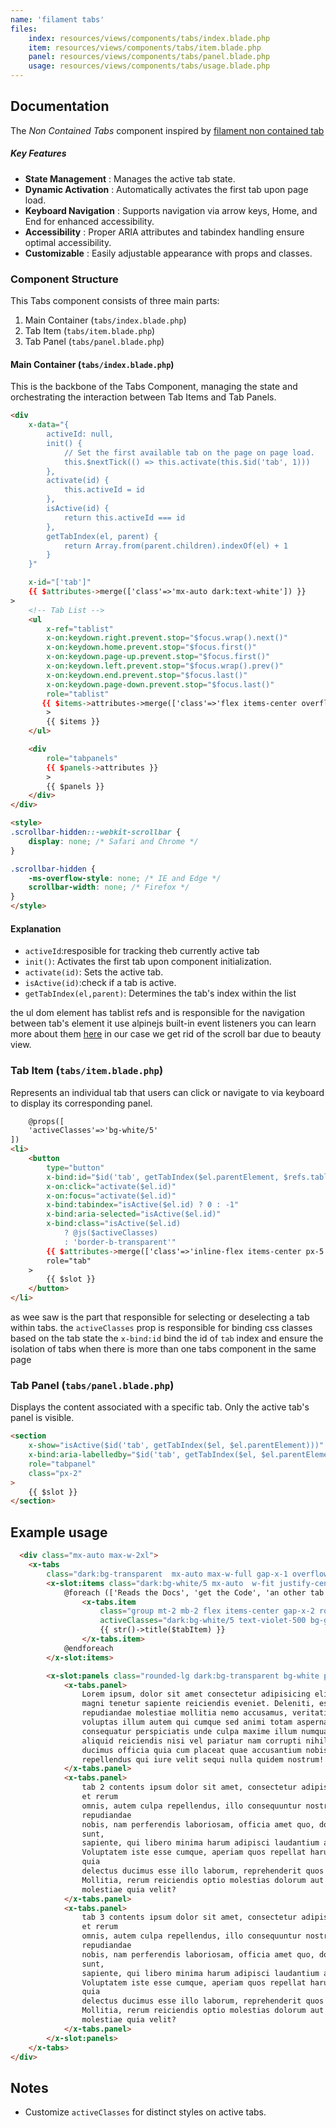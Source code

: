 ```yaml
---
name: 'filament tabs'
files:
    index: resources/views/components/tabs/index.blade.php
    item: resources/views/components/tabs/item.blade.php
    panel: resources/views/components/tabs/panel.blade.php
    usage: resources/views/components/tabs/usage.blade.php
---
```


## Documentation 

The *Non Contained Tabs* component inspired by [filament non contained tab](https://filamentphp.com/docs/3.x/infolists/layout/tabs#removing-the-styled-container)

##### Key Features

- **State Management** : Manages the active tab state.
- **Dynamic Activation** : Automatically activates the first tab upon page load.
- **Keyboard Navigation** : Supports navigation via arrow keys, Home, and End for enhanced accessibility.
- **Accessibility** : Proper ARIA attributes and tabindex handling ensure optimal accessibility.
- **Customizable** : Easily adjustable appearance with props and classes.

### Component Structure
This Tabs component consists of three main parts:
1. Main Container (``tabs/index.blade.php``) 
2. Tab Item (``tabs/item.blade.php``) 
3. Tab Panel (``tabs/panel.blade.php``) 

#### Main Container (``tabs/index.blade.php``)

This is the backbone of the Tabs Component, managing the state and orchestrating the interaction between Tab Items and Tab Panels.

```html
<div
    x-data="{
        activeId: null,
        init() {
            // Set the first available tab on the page on page load.
            this.$nextTick(() => this.activate(this.$id('tab', 1)))
        },  
        activate(id) {
            this.activeId = id
        },
        isActive(id) {
            return this.activeId === id
        },
        getTabIndex(el, parent) {
            return Array.from(parent.children).indexOf(el) + 1
        }
    }"

    x-id="['tab']"
    {{ $attributes->merge(['class'=>'mx-auto dark:text-white']) }}
>
    <!-- Tab List -->
    <ul
        x-ref="tablist"
        x-on:keydown.right.prevent.stop="$focus.wrap().next()"
        x-on:keydown.home.prevent.stop="$focus.first()"
        x-on:keydown.page-up.prevent.stop="$focus.first()"
        x-on:keydown.left.prevent.stop="$focus.wrap().prev()"
        x-on:keydown.end.prevent.stop="$focus.last()"
        x-on:keydown.page-down.prevent.stop="$focus.last()"
        role="tablist"
       {{ $items->attributes->merge(['class'=>'flex items-center overflow-x-auto scroll-smooth scrollbar-hidden'])}}
        >
        {{ $items }}
    </ul>

    <div 
        role="tabpanels"
        {{ $panels->attributes }}
        >
        {{ $panels }}
    </div>
</div>

<style>
.scrollbar-hidden::-webkit-scrollbar {
    display: none; /* Safari and Chrome */
}

.scrollbar-hidden {
    -ms-overflow-style: none; /* IE and Edge */
    scrollbar-width: none; /* Firefox */
}
</style>
```

#### Explanation
- ``activeId``:resposible for tracking theb currently active tab 
- ``init()``: Activates the first tab upon component initialization. 
- ``activate(id)``: Sets the active tab.
- ``isActive(id)``:check if a tab is active.
- ``getTabIndex(el,parent)``: Determines the tab's index within the list  

the ul dom element has tablist refs and is responsible for the navigation between tab's element it use alpinejs built-in event listeners you can learn more about them [here](https://alpinejs.dev/essentials/events) in our case we get rid of the scroll bar due to beauty view.

### Tab Item (``tabs/item.blade.php``) 

Represents an individual tab that users can click or navigate to via keyboard to display its corresponding panel. 

```html
    @props([
    'activeClasses'=>'bg-white/5'
])
<li>
    <button
        type="button"
        x-bind:id="$id('tab', getTabIndex($el.parentElement, $refs.tablist))"
        x-on:click="activate($el.id)"
        x-on:focus="activate($el.id)"
        x-bind:tabindex="isActive($el.id) ? 0 : -1"
        x-bind:aria-selected="isActive($el.id)"
        x-bind:class="isActive($el.id) 
            ? @js($activeClasses) 
            : 'border-b-transparent'"
        {{ $attributes->merge(['class'=>'inline-flex items-center px-5 rounded-t-md ']) }}
        role="tab"
    >
        {{ $slot }}
    </button>
</li>
```
as wee saw is the part that responsible for selecting or deselecting a tab within tabs.
the ``activeClasses`` prop is responsible for binding css classes based on the tab state 
the ``x-bind:id`` bind the id of `tab` index and ensure the isolation of tabs when there is more than one tabs component in the same page    

### Tab Panel (``tabs/panel.blade.php``) 

Displays the content associated with a specific tab. Only the active tab's panel is visible.

```html
<section
    x-show="isActive($id('tab', getTabIndex($el, $el.parentElement)))"
    x-bind:aria-labelledby="$id('tab', getTabIndex($el, $el.parentElement))"
    role="tabpanel"
    class="px-2"
>
    {{ $slot }}
</section>
```

## Example usage 

```html
  <div class="mx-auto max-w-2xl">
    <x-tabs
        class="dark:bg-transparent  mx-auto max-w-full gap-x-1 overflow-x-auto rounded-xl p-2">
        <x-slot:items class="dark:bg-white/5 mx-auto  w-fit justify-center rounded-lg bg-white px-3">
            @foreach (['Reads the Docs', 'get the Code', 'an other tab'] as $tabItem)
                <x-tabs.item
                    class="group mt-2 mb-2 flex items-center gap-x-2 rounded-lg px-3 py-2 text-sm font-semibold outline-none transition duration-75"
                    activeClasses="dark:bg-white/5 text-violet-500 bg-gray-100">
                    {{ str()->title($tabItem) }}
                </x-tabs.item>
            @endforeach
        </x-slot:items>

        <x-slot:panels class="rounded-lg dark:bg-transparent bg-white p-3 dark:text-gray-400 text-gray-800">
            <x-tabs.panel>
                Lorem ipsum, dolor sit amet consectetur adipisicing elit. Voluptatem culpa aspernatur vel fugit
                magni tenetur sapiente reiciendis eveniet. Deleniti, esse! Rem a nihil sequi numquam quaerat culpa
                repudiandae molestiae mollitia nemo accusamus, veritatis ex, magnam architecto inventore harum vel
                voluptas illum autem qui cumque sed animi totam aspernatur! Provident nesciunt recusandae,
                consequatur perspiciatis unde culpa maxime illum numquam at rem vero adipisci in saepe tempore fuga
                aliquid reiciendis nisi vel pariatur nam corrupti nihil, molestiae nemo. Aliquid, quidem! Ipsa
                ducimus officia quia cum placeat quae accusantium nobis commodi repudiandae sed. Perferendis minus
                repellendus qui iure velit sequi nulla quidem nostrum!
            </x-tabs.panel>
            <x-tabs.panel>
                tab 2 contents ipsum dolor sit amet, consectetur adipisicing elit. Ut vel doloribus repellat nemo cumque
                et rerum
                omnis, autem culpa repellendus, illo consequuntur nostrum? Dolore eaque obcaecati maiores eius
                repudiandae
                nobis, nam perferendis laboriosam, officia amet quo, doloremque ab reprehenderit! Quia error, fugit
                sunt,
                sapiente, qui libero minima harum adipisci laudantium ad blanditiis quaerat animi beatae consectetur.
                Voluptatem iste esse cumque, aperiam quos repellat harum. Vel veniam id blanditiis animi exercitationem
                quia
                delectus ducimus esse illo laborum, reprehenderit quos quo eius repudiandae illum aperiam corporis?
                Mollitia, rerum reiciendis optio molestias dolorum aut autem quae voluptatibus. Fuga architecto atque
                molestiae quia velit?
            </x-tabs.panel>
            <x-tabs.panel>
                tab 3 contents ipsum dolor sit amet, consectetur adipisicing elit. Ut vel doloribus repellat nemo cumque
                et rerum
                omnis, autem culpa repellendus, illo consequuntur nostrum? Dolore eaque obcaecati maiores eius
                repudiandae
                nobis, nam perferendis laboriosam, officia amet quo, doloremque ab reprehenderit! Quia error, fugit
                sunt,
                sapiente, qui libero minima harum adipisci laudantium ad blanditiis quaerat animi beatae consectetur.
                Voluptatem iste esse cumque, aperiam quos repellat harum. Vel veniam id blanditiis animi exercitationem
                quia
                delectus ducimus esse illo laborum, reprehenderit quos quo eius repudiandae illum aperiam corporis?
                Mollitia, rerum reiciendis optio molestias dolorum aut autem quae voluptatibus. Fuga architecto atque
                molestiae quia velit?
            </x-tabs.panel>
        </x-slot:panels>
    </x-tabs>
</div>

```
## Notes
 - Customize ``activeClasses`` for distinct styles on active tabs.
